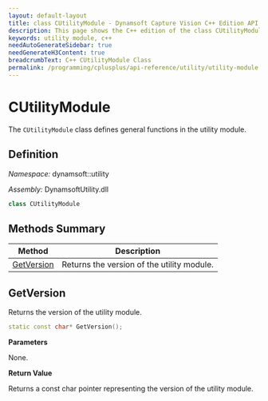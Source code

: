 ```yaml
---
layout: default-layout
title: class CUtilityModule - Dynamsoft Capture Vision C++ Edition API Reference
description: This page shows the C++ edition of the class CUtilityModule in Dynamsoft Utility Module.
keywords: utility module, c++
needAutoGenerateSidebar: true
needGenerateH3Content: true
breadcrumbText: C++ CUtilityModule Class
permalink: /programming/cplusplus/api-reference/utility/utility-module.html
---
```


# CUtilityModule

The `CUtilityModule` class defines general functions in the utility module.

## Definition

*Namespace:* dynamsoft::utility

*Assembly:* DynamsoftUtility.dll

```cpp
class CUtilityModule 
```

## Methods Summary

| Method                                                    | Description                                        |
| --------------------------------------------------------- | -------------------------------------------------- |
| [GetVersion](#getversion)                                     | Returns the version of the utility module. |

## GetVersion

Returns the version of the utility module.

```cpp
static const char* GetVersion();
```

**Parameters**

None.

**Return Value**

Returns a const char pointer representing the version of the utility module.
